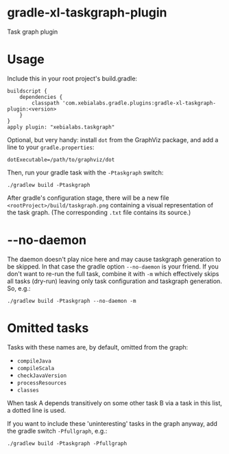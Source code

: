 # gradle-xl-taskgraph-plugin
Task graph plugin

# Usage
Include this in your root project's build.gradle:

    buildscript {
        dependencies {
            classpath 'com.xebialabs.gradle.plugins:gradle-xl-taskgraph-plugin:<version>
        }
    }
    apply plugin: "xebialabs.taskgraph"

Optional, but very handy: install `dot` from the GraphViz package, and add a line to your `gradle.properties`:

    dotExecutable=/path/to/graphviz/dot
    
Then, run your gradle task with the `-Ptaskgraph` switch:

    ./gradlew build -Ptaskgraph

After gradle's configuration stage, there will be a new file `<rootProject>/build/taskgraph.png` containing a visual representation of the task graph. (The corresponding `.txt` file contains its source.)

# --no-daemon
 
The daemon doesn't play nice here and may cause taskgraph generation to be skipped. In that case the gradle option `--no-daemon` is your friend. If you don't want to re-run the full task, combine it with `-m` which effectively skips all tasks (dry-run) leaving only task configuration and taskgraph generation. So, e.g.:

    ./gradlew build -Ptaskgraph --no-daemon -m
    

# Omitted tasks

Tasks with these names are, by default, omitted from the graph:
 
* `compileJava`
* `compileScala`
* `checkJavaVersion`
* `processResources`
* `classes`

When task A depends transitively on some other task B via a task in this list, a dotted line is used.
 
If you want to include these 'uninteresting' tasks in the graph anyway, add the gradle switch `-Pfullgraph`, e.g.:

    ./gradlew build -Ptaskgraph -Pfullgraph
    
